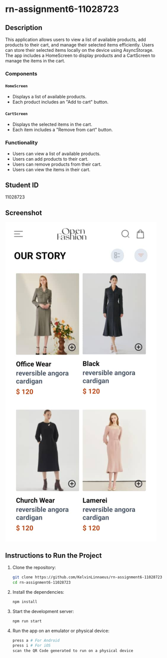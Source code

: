 # rn-assignment6-11028723

## Description

This application allows users to view a list of available products, add products to their cart, and manage their selected items efficiently. Users can store their selected items locally on the device using AsyncStorage. The app includes a HomeScreen to display products and a CartScreen to manage the items in the cart.

### Components

#### `HomeScreen`

- Displays a list of available products.
- Each product includes an "Add to cart" button.

#### `CartScreen`

- Displays the selected items in the cart.
- Each item includes a "Remove from cart" button.

### Functionality

- Users can view a list of available products.
- Users can add products to their cart.
- Users can remove products from their cart.
- Users can view the items in their cart.

## Student ID

11028723

## Screenshot

![Screenshot of the application](./screenshots/HomeScreen.jpg)

<!-- ![Screenshot of the application](./screenshots/CartScreen.jpg) -->

## Instructions to Run the Project

1. Clone the repository:

   ```bash
   git clone https://github.com/KelvinLinnaeus/rn-assignment6-11028723.git
   cd rn-assignment6-11028723
   ```

2. Install the dependencies:

   ```bash
   npm install
   ```

3. Start the development server:

   ```bash
   npm run start
   ```

4. Run the app on an emulator or physical device:

   ```bash
   press a # For Android
   press i # For iOS
   scan the QR Code generated to run on a physical device
   ```

